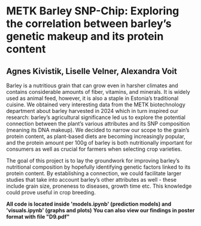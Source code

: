 # METK Barley SNP-Chip: Exploring the correlation between barley’s genetic makeup and its protein content
## Agnes Kivistik, Liselle Velner, Alexandra Voit 
Barley is a nutritious grain that can grow even in harsher climates and contains considerable amounts of fiber, vitamins, and minerals. It is widely used as animal feed, however, it is also a staple in Estonia’s traditional cuisine. We obtained very interesting data from the METK biotechnology department about barley harvested in 2024 which in turn inspired our research: barley’s agricultural significance led us to explore the potential connection between the plant’s various attributes and its SNP composition (meaning its DNA makeup). We decided to narrow our scope to the grain’s protein content, as plant-based diets are becoming increasingly popular, and the protein amount per 100g of barley is both nutritionally important for consumers as well as crucial for farmers when selecting crop varieties.

The goal of this project is to lay the groundwork for improving barley’s nutritional composition by hopefully identifying genetic factors linked to its protein content. By establishing a connection, we could facilitate larger studies that take into account barley’s other attributes as well - these include grain size, proneness to diseases, growth time etc. This knowledge could prove useful in crop breeding.

**All code is located inside 'models.ipynb' (prediction models) and 'visuals.ipynb' (graphs and plots)**
**You can also view our findings in poster format with file "D9.pdf"**
